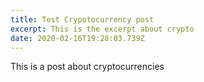 ```yaml
---
title: Test Crypotocurrency post
excerpt: This is the excerpt about crypto
date: 2020-02-16T19:28:03.739Z
---
```

This is a post about cryptocurrencies
